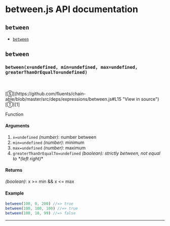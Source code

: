 # between.js API documentation

<!-- div class="toc-container" -->

<!-- div -->

## `between`
* <a href="#between"  data-meta="between x undefined min undefined max undefined greaterThanOrEqualTo undefined"  data-call="between x undefined min undefined max undefined greaterThanOrEqualTo undefined"  data-category="Methods"  data-description="Function"  data-name="between"  data-all="meta between x undefined min undefined max undefined greaterThanOrEqualTo undefined call between x undefined min undefined max undefined greaterThanOrEqualTo undefined category Methods description Function name between member see notes todos klassProps" >`between`</a>

<!-- /div -->

<!-- /div -->

<!-- div class="doc-container" -->

<!-- div -->

## `between`

<!-- div -->

<h3 id="between" data-member="" data-category="Methods" data-name="between"><code>between(x=undefined, min=undefined, max=undefined, greaterThanOrEqualTo=undefined)</code></h3>
<br>
<br>
[&#x24C8;](https://github.com/fluents/chain-able/blob/master/src/deps/expressions/between.js#L15 "View in source") [&#x24C9;][1]

Function

#### Arguments
1. `x=undefined` *(number)*: number between
2. `min=undefined` *(number)*: minimum
3. `max=undefined` *(number)*: maximum
4. `greaterThanOrEqualTo=undefined` *(boolean): strictly between, not equal to &#42;(left right)*&#42;

#### Returns
*(boolean)*: x >= min && x <= max

#### Example
```js
between(100, 0, 200) //=> true
between(100, 100, 100) //=> true
between(100, 10, 99) //=> false

```
---

<!-- /div -->

<!-- /div -->

<!-- /div -->

 [1]: #between "Jump back to the TOC."
